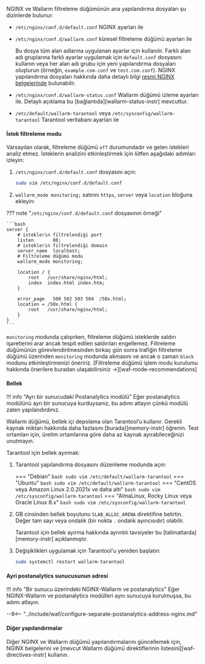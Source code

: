 NGINX ve Wallarm filtreleme düğümünün ana yapılandırma dosyaları şu dizinlerde bulunur:

* `/etc/nginx/conf.d/default.conf` NGINX ayarları ile
* `/etc/nginx/conf.d/wallarm.conf` küresel filtreleme düğümü ayarları ile

    Bu dosya tüm alan adlarına uygulanan ayarlar için kullanılır. Farklı alan adı gruplarına farklı ayarlar uygulamak için `default.conf` dosyasını kullanın veya her alan adı grubu için yeni yapılandırma dosyaları oluşturun (örneğin, `example.com.conf` ve `test.com.conf`). NGINX yapılandırma dosyaları hakkında daha detaylı bilgi [resmi NGINX belgelerinde](https://nginx.org/en/docs/beginners_guide.html) bulunabilir.
* `/etc/nginx/conf.d/wallarm-status.conf` Wallarm düğümü izleme ayarları ile. Detaylı açıklama bu [bağlantıda][wallarm-status-instr] mevcuttur.
* `/etc/default/wallarm-tarantool` veya `/etc/sysconfig/wallarm-tarantool` Tarantool veritabanı ayarları ile

#### İstek filtreleme modu

Varsayılan olarak, filtreleme düğümü `off` durumundadır ve gelen istekleri analiz etmez. İsteklerin analizini etkinleştirmek için lütfen aşağıdaki adımları izleyin:

1. `/etc/nginx/conf.d/default.conf` dosyasını açın:

    ```bash
    sudo vim /etc/nginx/conf.d/default.conf
    ```
2. `wallarm_mode monitoring;` satırını `https`, `server` veya `location` bloğuna ekleyin:

??? note "`/etc/nginx/conf.d/default.conf` dosyasının örneği"

    ```bash
    server {
        # isteklerin filtrelendiği port
        listen       80;
        # isteklerin filtrelendiği domain
        server_name  localhost;
        # Filtreleme düğümü modu
        wallarm_mode monitoring;

        location / {
            root   /usr/share/nginx/html;
            index  index.html index.htm;
        }

        error_page   500 502 503 504  /50x.html;
        location = /50x.html {
            root   /usr/share/nginx/html;
        }
    }
    ```

`monitoring` modunda çalışırken, filtreleme düğümü isteklerde saldırı işaretlerini arar ancak tespit edilen saldırıları engellemez. Filtreleme düğümünün görevlendirilmesinden birkaç gün sonra trafiğin filtreleme düğümü üzerinden `monitoring` modunda akmasını ve ancak o zaman `block` modunu etkinleştirmenizi öneririz. [Filtreleme düğümü işlem modu kurulumu hakkında önerilere buradan ulaşabilirsiniz →][waf-mode-recommendations]

#### Bellek

!!! info "Ayrı bir sunucudaki Postanalytics modülü"
    Eğer postanalytics modülünü ayrı bir sunucuya kurduysanız, bu adımı atlayın çünkü modülü zaten yapılandırdınız.

Wallarm düğümü, bellek içi depolama olan Tarantool’u kullanır. Gerekli kaynak miktarı hakkında daha fazlasını [burada][memory-instr] öğrenin. Test ortamları için, üretim ortamlarına göre daha az kaynak ayırabileceğinizi unutmayın.

Tarantool için bellek ayırmak:

1. Tarantool yapılandırma dosyasını düzenleme modunda açın:

    === "Debian"
        ``` bash
        sudo vim /etc/default/wallarm-tarantool
        ```
    === "Ubuntu"
        ``` bash
        sudo vim /etc/default/wallarm-tarantool
        ```
    === "CentOS veya Amazon Linux 2.0.2021x ve daha altı"
        ``` bash
        sudo vim /etc/sysconfig/wallarm-tarantool
        ```
    === "AlmaLinux, Rocky Linux veya Oracle Linux 8.x"
        ``` bash
        sudo vim /etc/sysconfig/wallarm-tarantool
        ```
2. GB cinsinden bellek boyutunu `SLAB_ALLOC_ARENA` direktifine belirtin. Değer tam sayı veya ondalık (bir nokta `.` ondalık ayırıcısıdır) olabilir.

    Tarantool için bellek ayırma hakkında ayrıntılı tavsiyeler bu [talimatlarda][memory-instr] açıklanmıştır.
3. Değişiklikleri uygulamak için Tarantool'u yeniden başlatın:

    ```bash
    sudo systemctl restart wallarm-tarantool
    ```

#### Ayri postanalytics sunucusunun adresi

!!! info "Bir sunucu üzerindeki NGINX-Wallarm ve postanalytics"
    Eğer NGINX-Wallarm ve postanalytics modülleri aynı sunucuya kurulmuşsa, bu adımı atlayın.

--8<-- "../include/waf/configure-separate-postanalytics-address-nginx.md"

#### Diğer yapılandırmalar

Diğer NGINX ve Wallarm düğümü yapılandırmalarını güncellemek için, NGINX belgelerini ve [mevcut Wallarm düğümü direktiflerinin listesini][waf-directives-instr] kullanın.